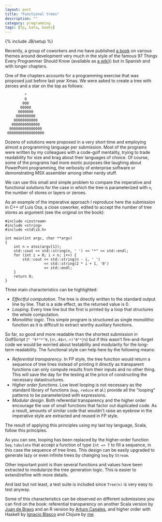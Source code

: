 ```yaml
---
layout: post
title: "Functional trees"
description: ""
category: programming
tags: [fp, kata, books]
---
```

{% include JB/setup %}

Recently, a group of coworkers and me have published [a book][historias] on
various themes around development very much in the style of the famous 97
Things Every Programmer Should Know (available as [a wiki][97things])) but in
Spanish and with longer chapters.

One of the chapters accounts for a programming exercise that was proposed just
before last year Xmas.  We were asked to create a tree with zeroes and a star
on the top as follows:

             *
             0
            000
           00000
          0000000
         000000000
        00000000000
       0000000000000
      000000000000000
     00000000000000000

Dozens of solutions were proposed in a very short time and employing almost
a programming language per submission.  Most of the programs were written
by my colleagues with a code-golf mentality, trying to trade readability for
size and brag about their languages of choice. Of course, some of the programs
had more exotic purposes like laughing about PowerPoint programming, the
verbosity of enterprise software or demonstrating MSX assembler among other
nerdy stuff.

We can use this small and simple problem to compare the imperative and
functional solutions for the case in which the tree is parameterized with `n`,
the number of stores or layers or zeroes.

As an example of the imperative approach I reproduce here the submission in
C++ of Luis Osa, a close coworker, edited to accept the number of tree stores
as argument (see the original on the book):

    #include <iostream>
    #include <string>
    #include <stdlib.h>

    int main(int argc, char **argv)
    {
        int n = atoi(argv[1]);
        std::cout << std::string(n, ' ') << "*" << std::endl;
        for (int i = 0; i < n; i++) {
            std::cout << std::string(n - i, ' ')
                      << std::string(2 * i + 1, '0')
                      << std::endl;
        }
        return 0;
    }

Three main characteristics can be highlighted:

 * *Effectful computation*. The tree is directly written to the standard output
   line by line. That is a side effect, as the returned value is 0.
 * *Looping*. Every tree line but the first is printed by a loop that
   structures the whole computation.
 * *Monolithic logic*. This simple program is structured as single monolithic
   function as it is difficult to extract worthy auxiliary functions.

So far, so good and more readable than the shortest submission in GolfScript
(``" "9*"*"9,{n\.4$>\.+)"0"*}%``) but if this wasn't fire-and-forget code we
would be worried about testability and modularity for the long-term
readability.  The functional style can help here by the following means:

 * *Referential transparency*. In FP style, the tree function would return a
   sequence of tree lines instead of printing it directly as transparent
   functions can only compute results from their inputs and no other thing.
   This will save the day for the testing at the price of constructing the
   necessary datastructures.
 * *Higher order functions*. Low level looping is not necessary as the
   standard library of functions (`map`, `reduce` et al.) provide all the
   "looping" patterns to be parameterized with expressions.
 * *Modular design*. Both referential transparency and the higher order
   encourage the use of small functions that factor out duplicated code. As a
   result, amounts of similar code that wouldn't raise an eyebrow in the
   imperative style are extracted and reused in FP style.

The result of applying this principles using my last toy language, Scala,
follow this principles.

<script src="https://gist.github.com/sortega/5941704.js"> </script>

As you can see, looping has been replaced by the higher-order function
`Seq.tabulate` that accept a function of type `Int => T` to fill a sequence,
in this case the sequence of tree lines.  This design can be easily upgraded
to generate lazy or even infinite trees by changing `Seq` by `Stream`.

Other important point is than several functions and values have been extracted
to modularize the tree generation logic. This is easier to extend/refine with
more details.

And last but not least, a test suite is included since `Tree(n)` is very easy
to test anyway.

Some of this characteristics can be observed on different submissions you can
find on the book: referential transparency on another Scala version by
[Juan de Bravo][juandebravo] and an R version by [Arturo Canales][canales],
and higher order with Haskell by [Ignacio Blasco][elnopintan] and Clojure by
[me][me].


[historias]: http://www.lulu.com/shop/alberto-de-vega-luna-and-rafael-de-las-heras-del-dedo-and-carlos-domingo-soriano-and-juan-lambea-rueda/historias-de-developers/ebook/product-21088065.html
[juandebravo]: https://twitter.com/juandebravo
[97things]: http://programmer.97things.oreilly.com/wiki/index.php/97_Things_Every_Programmer_Should_Know
[canales]: https://twitter.com/kallaghaan
[elnopintan]: https://twitter.com/elnopintan
[me]: https://twitter.com/_sortega
